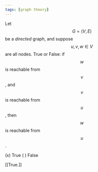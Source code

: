 ```yaml
---
tags: [graph theory]
---
```



Let $$G = (V, E)$$ be a *directed* graph, and suppose $$u, v, w \in V$$ are all nodes. True or False: if $$w$$ is reachable from $$v$$, and $$v$$ is reachable from $$u$$, then $$w$$ is reachable from $$u$$.

(x) True
( ) False

[[True.]]
